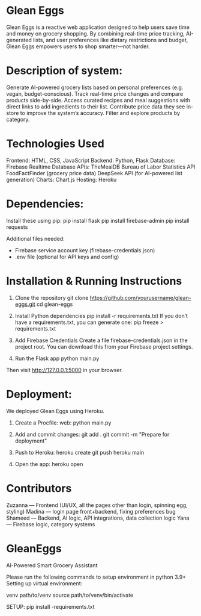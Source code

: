 # Glean Eggs
Glean Eggs is a reactive web application designed to help users save time and money on grocery shopping. By combining real-time price tracking, AI-generated lists, and user preferences like dietary restrictions and budget, Glean Eggs empowers users to shop smarter—not harder.

# Description of system:
Generate AI-powered grocery lists based on personal preferences (e.g. vegan, budget-conscious).
Track real-time price changes and compare products side-by-side.
Access curated recipes and meal suggestions with direct links to add ingredients to their list.
Contribute price data they see in-store to improve the system’s accuracy.
Filter and explore products by category.

# Technologies Used
Frontend: HTML, CSS, JavaScript
Backend: Python, Flask
Database: Firebase Realtime Database
APIs:
TheMealDB
Bureau of Labor Statistics API
FoodFactFinder (grocery price data)
DeepSeek API (for AI-powered list generation)
Charts: Chart.js
Hosting: Heroku

# Dependencies:
Install these using pip:
pip install flask
pip install firebase-admin
pip install requests

Additional files needed:
- Firebase service account key (firebase-credentials.json)
- .env file (optional for API keys and config)

# Installation & Running Instructions
1. Clone the repository
git clone https://github.com/yourusername/glean-eggs.git
cd glean-eggs

2. Install Python dependencies
pip install -r requirements.txt
If you don’t have a requirements.txt, you can generate one:
pip freeze > requirements.txt

3. Add Firebase Credentials
Create a file firebase-credentials.json in the project root. You can download this from your Firebase project settings.

4. Run the Flask app
python main.py

Then visit http://127.0.0.1:5000 in your browser.

# Deployment:
We deployed Glean Eggs using Heroku.

1. Create a Procfile:
web: python main.py

2. Add and commit changes:
git add .
git commit -m "Prepare for deployment"

3. Push to Heroku:
heroku create
git push heroku main

4. Open the app:
heroku open


# Contributors

Zuzanna — Frontend (UI/UX, all the pages other than login, spinning egg, styling)
Madina — login page front+backend, fixing preferences bug
Shameed — Backend, AI logic, API integrations, data collection logic
Yana — Firebase logic, category systems




# GleanEggs
AI-Powered Smart Grocery Assistant

Please run the following commands to setup environment in python 3.9+
Setting up virtual environment:

venv path/to/venv
source path/to/venv/bin/activate

SETUP:
pip install -requirements.txt
